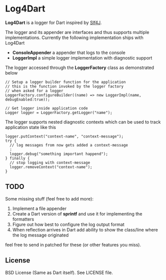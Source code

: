 Log4Dart
========
**Log4Dart** is a logger for Dart inspired by [Slf4J][slf4j]. 

The logger and its appender are interfaces and thus supports multiple implementations. Currently the following 
implementation ships with Log4Dart

  * **ConsoleAppender** a appender that logs to the console
  * **LoggerImpl** a simple logger implementation with diagnostic support

The logger accessed through  the **LoggerFactory** class as demonstrated below

```
// Setup a logger builder function for the application
// this is the function invoked by the logger factory
// when asked for a logger
LoggerFactory.configureBuilder((name) => new LoggerImpl(name, debugEnabled:true)); 

// Get logger inside application code
Logger logger = LoggerFactory.getLogger("name");
```

The logger supports nested diagnostic contexts which can be used to
track application state like this

```
logger.putContext("context-name", "context-message");
try {
  // log messages from now gets added a context-message
  :
  logger.debug("something important happend");
} finally {
  // stop logging with context-message
  logger.removeContext("context-name");
}
```

TODO
----
Some missing stuff (feel free to add more):

  1. Implement a file appender
  1. Create a Dart version of **sprintf** and use it for implementing the formatters 
  1. Figure out how best to configure the log output format
  1. When reflection arrives in Dart add ability to show the class/line where the log message originated

feel free to send in patched for these (or other features you miss).

License
-------
BSD License (Same as Dart itself). See LICENSE file.  

[slf4j]: http://www.slf4j.org/